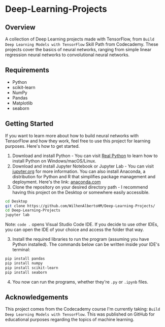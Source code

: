 # Deep-Learning-Projects

## Overview
A collection of Deep Learning projects made with TensorFlow, from `Build Deep Learning Models with TensorFlow` Skill Path from Codecademy. These projects cover the basics of neural networks, ranging from simple linear regression neural networks to convolutional neural networks.

## Requirements
* Python
* scikit-learn
* NumPy
* Pandas
* Matplotlib
* seaborn

## Getting Started
If you want to learn more about how to build neural networks with TensorFlow and how they work, feel free to use this project for learning purposes. Here's how to get started.
1. Download and install Python - You can visit [Real Python](https://realpython.com/installing-python/) to learn how to install Python on Windows/macOS/Linux.
2. Download and install Jupyter Notebook or Jupyter Lab - You can visit [jupyter.org](https://jupyter.org/install) for more information. You can also install Anaconda, a distribution for Python and R that simplifies package management and deployment. Here's the link: [anaconda.com](https://www.anaconda.com/)
4. Clone the repository on your desired directory path - I recommend having this project on the Desktop or somewhere easily accessible.

```bash
cd Desktop
git clone https://github.com/WilhenAlbertoHM/Deep-Learning-Projects/
cd Deep-Learning-Projects
jupyter lab
```

Note: `code .` opens Visual Studio Code IDE. If you decide to use other IDEs, you can open the IDE of your choice and access the folder that way. 

3. Install the required libraries to run the program (assuming you have Python installed). The commands below can be written inside your IDE's terminal:

```bash
pip install pandas
pip install numpy
pip install scikit-learn
pip install seaborn
```

4. You now can run the programs, whether they're `.py` or `.ipynb` files.

## Acknowledgements
This project comes from the Codecademy course I'm currently taking: `Build Deep Learning Models with TensorFlow`. This was published on GitHub for educational purposes regarding the topics of machine learning.
